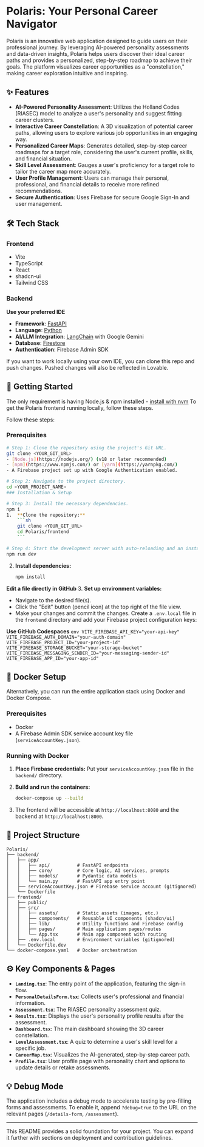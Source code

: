 # Polaris: Your Personal Career Navigator

Polaris is an innovative web application designed to guide users on their professional journey. By leveraging AI-powered personality assessments and data-driven insights, Polaris helps users discover their ideal career paths and provides a personalized, step-by-step roadmap to achieve their goals. The platform visualizes career opportunities as a "constellation," making career exploration intuitive and inspiring.

## ✨ Features

- **AI-Powered Personality Assessment**: Utilizes the Holland Codes (RIASEC) model to analyze a user's personality and suggest fitting career clusters.
- **Interactive Career Constellation**: A 3D visualization of potential career paths, allowing users to explore various job opportunities in an engaging way.
- **Personalized Career Maps**: Generates detailed, step-by-step career roadmaps for a target role, considering the user's current profile, skills, and financial situation.
- **Skill Level Assessment**: Gauges a user's proficiency for a target role to tailor the career map more accurately.
- **User Profile Management**: Users can manage their personal, professional, and financial details to receive more refined recommendations.
- **Secure Authentication**: Uses Firebase for secure Google Sign-In and user management.

## 🛠️ Tech Stack

### Frontend
- Vite
- TypeScript
- React
- shadcn-ui
- Tailwind CSS

### Backend

**Use your preferred IDE**
- **Framework**: [FastAPI](https://fastapi.tiangolo.com/)
- **Language**: [Python](https://www.python.org/)
- **AI/LLM Integration**: [LangChain](https://www.langchain.com/) with Google Gemini
- **Database**: [Firestore](https://firebase.google.com/docs/firestore)
- **Authentication**: Firebase Admin SDK

If you want to work locally using your own IDE, you can clone this repo and push changes. Pushed changes will also be reflected in Lovable.
## 🚀 Getting Started

The only requirement is having Node.js & npm installed - [install with nvm](https://github.com/nvm-sh/nvm#installing-and-updating)
To get the Polaris frontend running locally, follow these steps.

Follow these steps:
### Prerequisites

```sh
# Step 1: Clone the repository using the project's Git URL.
git clone <YOUR_GIT_URL>
- [Node.js](https://nodejs.org/) (v18 or later recommended)
- [npm](https://www.npmjs.com/) or [yarn](https://yarnpkg.com/)
- A Firebase project set up with Google Authentication enabled.

# Step 2: Navigate to the project directory.
cd <YOUR_PROJECT_NAME>
### Installation & Setup

# Step 3: Install the necessary dependencies.
npm i
1.  **Clone the repository:**
    ```sh
    git clone <YOUR_GIT_URL>
    cd Polaris/frontend
    ```

# Step 4: Start the development server with auto-reloading and an instant preview.
npm run dev
```
2.  **Install dependencies:**
    ```sh
    npm install
    ```

**Edit a file directly in GitHub**
3.  **Set up environment variables:**

- Navigate to the desired file(s).
- Click the "Edit" button (pencil icon) at the top right of the file view.
- Make your changes and commit the changes.
    Create a `.env.local` file in the `frontend` directory and add your Firebase project configuration keys:

**Use GitHub Codespaces**
    ```env
    VITE_FIREBASE_API_KEY="your-api-key"
    VITE_FIREBASE_AUTH_DOMAIN="your-auth-domain"
    VITE_FIREBASE_PROJECT_ID="your-project-id"
    VITE_FIREBASE_STORAGE_BUCKET="your-storage-bucket"
    VITE_FIREBASE_MESSAGING_SENDER_ID="your-messaging-sender-id"
    VITE_FIREBASE_APP_ID="your-app-id"
    ```

## 🐳 Docker Setup

Alternatively, you can run the entire application stack using Docker and Docker Compose.

### Prerequisites

- Docker
- A Firebase Admin SDK service account key file (`serviceAccountKey.json`).

### Running with Docker

1.  **Place Firebase credentials:** Put your `serviceAccountKey.json` file in the `backend/` directory.

2.  **Build and run the containers:**
    ```sh
    docker-compose up --build
    ```

3.  The frontend will be accessible at `http://localhost:8080` and the backend at `http://localhost:8000`.

## 📂 Project Structure

```
Polaris/
├── backend/
│   ├── app/
│   │   ├── api/          # FastAPI endpoints
│   │   ├── core/         # Core logic, AI services, prompts
│   │   ├── models/       # Pydantic data models
│   │   └── main.py       # FastAPI app entry point
│   ├── serviceAccountKey.json # Firebase service account (gitignored)
│   └── Dockerfile
├── frontend/
│   ├── public/
│   ├── src/
│   │   ├── assets/       # Static assets (images, etc.)
│   │   ├── components/   # Reusable UI components (shadcn/ui)
│   │   ├── lib/          # Utility functions and Firebase config
│   │   ├── pages/        # Main application pages/routes
│   │   └── App.tsx       # Main app component with routing
│   ├── .env.local        # Environment variables (gitignored)
│   └── Dockerfile.dev
└── docker-compose.yaml   # Docker orchestration
```

## ⚙️ Key Components & Pages

-   **`Landing.tsx`**: The entry point of the application, featuring the sign-in flow.
-   **`PersonalDetailsForm.tsx`**: Collects user's professional and financial information.
-   **`Assessment.tsx`**: The RIASEC personality assessment quiz.
-   **`Results.tsx`**: Displays the user's personality profile results after the assessment.
-   **`Dashboard.tsx`**: The main dashboard showing the 3D career constellation.
-   **`LevelAssessment.tsx`**: A quiz to determine a user's skill level for a specific job.
-   **`CareerMap.tsx`**: Visualizes the AI-generated, step-by-step career path.
-   **`Profile.tsx`**: User profile page with personality chart and options to update details or retake assessments.

## 💡 Debug Mode

The application includes a debug mode to accelerate testing by pre-filling forms and assessments. To enable it, append `?debug=true` to the URL on the relevant pages (`/details-form`, `/assessment`).

---

This README provides a solid foundation for your project. You can expand it further with sections on deployment and contribution guidelines.
